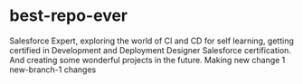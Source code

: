 # best-repo-ever

Salesforce Expert, exploring the world of CI and CD for self learning, getting certified in Development and Deployment Designer Salesforce certification. 
And creating some wonderful projects in the future. 
Making new change 1
new-branch-1 changes
